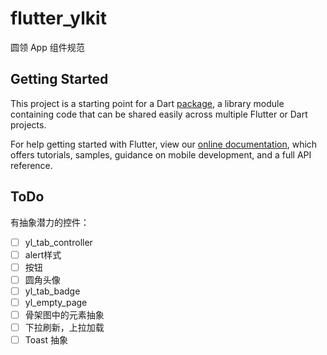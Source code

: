 # flutter_ylkit

圆领 App 组件规范

## Getting Started

This project is a starting point for a Dart
[package](https://flutter.dev/developing-packages/),
a library module containing code that can be shared easily across
multiple Flutter or Dart projects.

For help getting started with Flutter, view our 
[online documentation](https://flutter.dev/docs), which offers tutorials, 
samples, guidance on mobile development, and a full API reference.

## ToDo

有抽象潜力的控件：

- [ ] yl_tab_controller  
- [ ] alert样式  
- [ ] 按钮  
- [ ] 圆角头像  
- [ ] yl_tab_badge  
- [ ] yl_empty_page  
- [ ] 骨架图中的元素抽象  
- [ ] 下拉刷新，上拉加载  
- [ ] Toast 抽象  